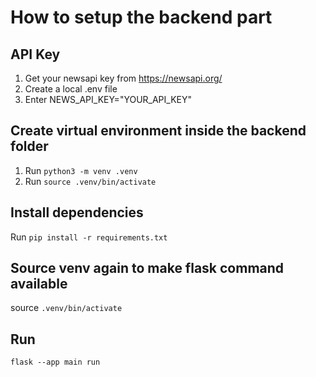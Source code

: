 # How to setup the backend part 

## API Key 

1. Get your newsapi key from https://newsapi.org/ 
2. Create a local .env file
3. Enter NEWS_API_KEY="YOUR_API_KEY"

## Create virtual environment inside the backend folder

1. Run `python3 -m venv .venv`
2. Run `source .venv/bin/activate`


## Install dependencies 

Run `pip install -r requirements.txt`


## Source venv again to make flask command available 

source `.venv/bin/activate`

## Run 

`flask --app main run`
